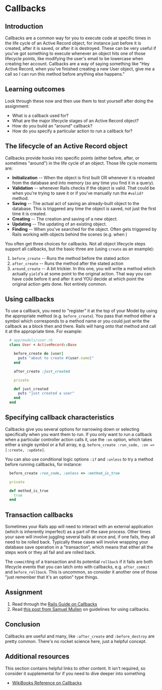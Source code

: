 # Callbacks

## Introduction

Callbacks are a common way for you to execute code at specific times in the life cycle of an Active Record object, for instance just before it is created, after it is saved, or after it is destroyed. These can be very useful if you've got something to execute whenever an object hits one of those lifecycle points, like modifying the user's email to be lowercase when creating her account. Callbacks are a way of saying something like "Hey Active Record, when you've finished creating a new User object, give me a call so I can run this method before anything else happens."

## Learning outcomes

Look through these now and then use them to test yourself after doing the assignment:

* What is a callback used for?
* What are the major lifecycle stages of an Active Record object?
* How do you build an "around" callback?
* How do you specify a particular action to run a callback for?

## The lifecycle of an Active Record object

Callbacks provide hooks into specific points \(either before, after, or sometimes "around"\) in the life cycle of an object. Those life cycle moments are:

* **Initialization** -- When the object is first built OR whenever it is reloaded from the database and into memory \(so any time you find it in a query\).
* **Validation** -- whenever Rails checks if the object is valid.  That could be when you're trying to save it or if you've manually run the `#valid?` method.
* **Saving** -- The actual act of saving an already-built object to the database.  This is triggered any time the object is saved, not just the first time it is created.
* **Creating** -- The creation and saving of a new object.
* **Updating** -- The updating of an existing object.
* **Finding** -- When you've searched for the object.  Often gets triggered by Rails working with objects behind the scenes \(e.g. when \)

You often get three choices for callbacks. Not all object lifecycle steps support all callbacks, but the basic three are \(using `create` as an example\):

1. `before_create` -- Runs the method before the stated action
2. `after_create` -- Runs the method after the stated action
3. `around_create` -- A bit trickier.  In this one, you will write a method which actually `yield`'s at some point to the original action.  That way you can have code before it and after it and YOU decide at which point the original action gets done.  Not entirely common.

## Using callbacks

To use a callback, you need to "register" it at the top of your Model by using the appropriate method \(e.g. `before_create`\). You pass that method either a symbol which corresponds to a method name or you could just write the callback as a block then and there. Rails will hang onto that method and call it at the appropriate time. For example:

```ruby
  # app/models/user.rb
  class User < ActiveRecord::Base

    before_create do |user|
      puts "about to create #{user.name}"
    end

    after_create :just_created

    private

    def just_created
      puts "just created a user"
    end
  end
```

## Specifying callback characteristics

Callbacks give you several options for narrowing down or selecting specifically when you want them to run. If you only want to run a callback when a particular controller action calls it, use the `:on` option, which takes either a single symbol or a full array, e.g. `before_create :run_code, :on => [:create, :update]`.

You can also use conditional logic options `:if` and `:unless` to try a method before running callbacks, for instance:

```ruby
  before_create :run_code, :unless => :method_is_true

  private

  def method_is_true
    true
  end
```

## Transaction callbacks

Sometimes your Rails app will need to interact with an external application \(which is inherently imperfect\) as a part of the save process. Other times your save will involve juggling several balls at once and, if one fails, they all need to be rolled back. Typically these cases will involve wrapping your database save operation in a "transaction", which means that either all the steps work or they all fail and are rolled back.

The `commit`ting of a transaction and its potential `rollback` if it fails are both lifecycle events that you can latch onto with callbacks, e.g. `after_commit` and `before_rollback`. This is uncommon, so consider it another one of those "just remember that it's an option" type things.

## Assignment

1. Read through the [Rails Guide on Callbacks](http://guides.rubyonrails.org/active_record_callbacks.html)
2. Read [this post from Samuel Mullen](http://samuelmullen.com/2012/01/guidelines-for-using-activerecord-callbacks/) on guidelines for using callbacks.

## Conclusion

Callbacks are useful and many, like `:after_create` and `:before_destroy` are pretty common. There's no rocket science here, just a helpful concept.

## Additional resources

This section contains helpful links to other content. It isn't required, so consider it supplemental for if you need to dive deeper into something

* [WikiBooks Reference on Callbacks](http://en.wikibooks.org/wiki/Ruby_on_Rails/ActiveRecord/Callbacks)

